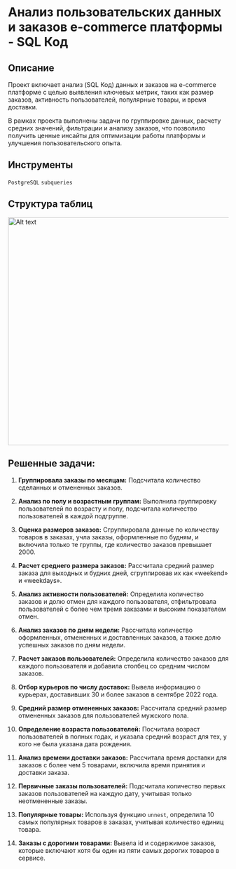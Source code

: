 # Анализ пользовательских данных и заказов e-commerce платформы - SQL Код

## Описание

Проект включает анализ (SQL Код) данных и заказов на e-commerce платформе с целью выявления ключевых метрик, таких как размер заказов, активность пользователей, популярные товары, и время доставки. 

В рамках проекта выполнены задачи по группировке данных, расчету средних значений, фильтрации и анализу заказов, что позволило получить ценные инсайты для оптимизации работы платформы и улучшения пользовательского опыта.

## Инструменты
`PostgreSQL`  `subqueries`

## Структура таблиц
<img src="https://storage.yandexcloud.net/klms-public/production/learning-content/152/1762/17923/51794/244290/2023_01_24_214337_negate.jpg" alt="Alt text" width="520">

## Решенные задачи:

1. **Группировала заказы по месяцам:** Подсчитала количество сделанных и отмененных заказов.

2. **Анализ по полу и возрастным группам:** Выполнила группировку пользователей по возрасту и полу, подсчитала количество пользователей в каждой подгруппе.

3. **Оценка размеров заказов:** Сгруппировала данные по количеству товаров в заказах, учла заказы, оформленные по будням, и включила только те группы, где количество заказов превышает 2000.

4. **Расчет среднего размера заказов:** Рассчитала средний размер заказа для выходных и будних дней, сгруппировав их как «weekend» и «weekdays».

5. **Анализ активности пользователей:** Определила количество заказов и долю отмен для каждого пользователя, отфильтровала пользователей с более чем тремя заказами и высоким показателем отмен.

6. **Анализ заказов по дням недели:** Рассчитала количество оформленных, отмененных и доставленных заказов, а также долю успешных заказов по дням недели.

7. **Расчет заказов пользователей:** Определила количество заказов для каждого пользователя и добавила столбец со средним числом заказов.

8. **Отбор курьеров по числу доставок:** Вывела информацию о курьерах, доставивших 30 и более заказов в сентябре 2022 года.

9. **Средний размер отмененных заказов:** Рассчитала средний размер отмененных заказов для пользователей мужского пола.

10. **Определение возраста пользователей:** Посчитала возраст пользователей в полных годах, и указала средний возраст для тех, у кого не была указана дата рождения.

11. **Анализ времени доставки заказов:** Рассчитала время доставки для заказов с более чем 5 товарами, включила время принятия и доставки заказа.

12. **Первичные заказы пользователей:** Подсчитала количество первых заказов пользователей на каждую дату, учитывая только неотмененные заказы.

13. **Популярные товары:** Используя функцию `unnest`, определила 10 самых популярных товаров в заказах, учитывая количество единиц товара.

14. **Заказы с дорогими товарами:** Вывела id и содержимое заказов, которые включают хотя бы один из пяти самых дорогих товаров в сервисе.
